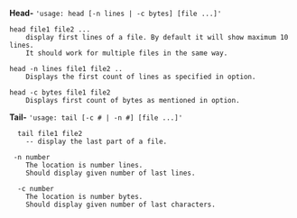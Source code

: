 **Head-**
`'usage: head [-n lines | -c bytes] [file ...]'`

```
head file1 file2 ...
    display first lines of a file. By default it will show maximum 10 lines.
    It should work for multiple files in the same way.
 
head -n lines file1 file2 ..
    Displays the first count of lines as specified in option.

head -c bytes file1 file2
    Displays first count of bytes as mentioned in option.
 ```

 **Tail-**
`'usage: tail [-c # | -n #] [file ...]'`

```
  tail file1 file2
    -- display the last part of a file.

 -n number
    The location is number lines.
    Should display given number of last lines.

  -c number
    The location is number bytes.
    Should display given number of last characters.
```
